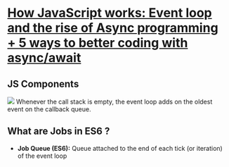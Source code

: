 # [How JavaScript works: Event loop and the rise of Async programming + 5 ways to better coding with async/await](https://blog.sessionstack.com/how-javascript-works-event-loop-and-the-rise-of-async-programming-5-ways-to-better-coding-with-2f077c4438b5)

## JS Components
![](https://miro.medium.com/max/1024/1*FA9NGxNB6-v1oI2qGEtlRQ.png)
Whenever the call stack is empty, the event loop adds on the oldest event on the callback queue.

## What are Jobs in ES6 ?
* __Job Queue (ES6):__ Queue attached to the end of each tick (or iteration) of the event loop
